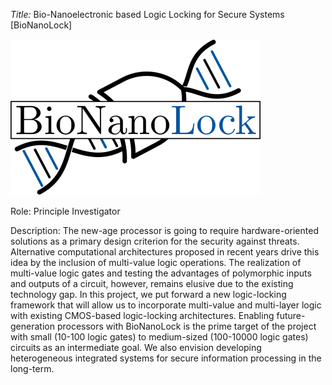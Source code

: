 _Title:_ Bio-Nanoelectronic based Logic Locking for Secure Systems [BioNanoLock]

![BioNanoLock](assets/css/BioNanoLock-Logo.png)

Role: Principle Investigator

Description: The new-age processor is going to require hardware-oriented solutions as a primary design criterion for the security against threats. Alternative computational architectures proposed in recent years drive this idea by the inclusion of multi-value logic operations. The realization of multi-value logic gates and testing the advantages of polymorphic inputs and outputs of a circuit, however, remains elusive due to the existing technology gap. In this project, we put forward a new logic-locking framework that will allow us to incorporate multi-value and multi-layer logic with existing CMOS-based logic-locking architectures. Enabling future-generation processors with BioNanoLock is the prime target of the project with small (10-100 logic gates) to medium-sized (100-10000 logic gates) circuits as an intermediate goal. We also envision developing heterogeneous integrated systems for secure information processing in the long-term.
